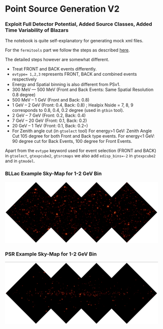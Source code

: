 # Point Source Generation V2 
### Exploit Full Detector Potential, Added Source Classes, Added Time Variability of Blazars  

The notebook is quite self-explanatory for generating mock xml files.   

For the `fermitools` part we follow the steps as described [here](https://github.com/suvoooo/Fermitools-allsky/blob/master/fermitools_flow.md).   

The detailed steps however are somewhat different.  

* Treat FRONT and BACK events differently. 
* `evtype= 1,2,3` represents FRONT, BACK and combined events respectively
* Energy and Spatial binning is also different from PSv1. 
* 300 MeV — 500 MeV (Front and Back Events:  Same Spatial Resolution 0.8 degree)
* 500 MeV – 1 GeV (Front and Back:  0.8) 
* 1 GeV – 2 GeV (Front:  0.4, Back:  0.8) ;  Healpix Nside = 7, 8, 9 corresponds to 0.8, 0.4, 0.2 degree (used in `gtbin` tool).  
* 2 GeV – 7 GeV (Front:  0.2, Back:  0.4) 
* 7 GeV – 20 GeV (Front:  0.1, Back:  0.2)  
* 20 GeV – 1 TeV (Front:  0.1, Back:  0.2◦)
* For Zenith angle cut (in `gtselect` tool) For energy>1 GeV: Zenith Angle Cut 105 degree for both Front and Back type events. For energy<1 GeV: 90 degree cut for Back Events, 100 degree for Front Events. 

Apart  from  the `evtype` keyword  used  for  event  selection  (FRONT  and  BACK) in `gtselect`, `gtexpcube2`, `gtsrcmaps` we also add `edisp_bins=-2` in `gtexpcube2` and in `gtmodel`. 

### BLLac Example Sky-Map for 1-2 GeV Bin 

![BLLac 1-2mock](https://github.com/suvoooo/Fermitools-allsky/blob/master/psv2/bll1_2mock.jpg)

### PSR Example Sky-Map for 1-2 GeV Bin 

![PSR 1-2mock](https://github.com/suvoooo/Fermitools-allsky/blob/master/psv2/psr1_2mock.jpg)
